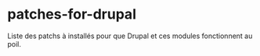 # patches-for-drupal
Liste des patchs à installés pour que Drupal et ces modules fonctionnent au poil.
